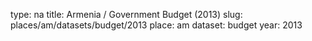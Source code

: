 type: na
title: Armenia / Government Budget (2013)
slug: places/am/datasets/budget/2013
place: am
dataset: budget
year: 2013
